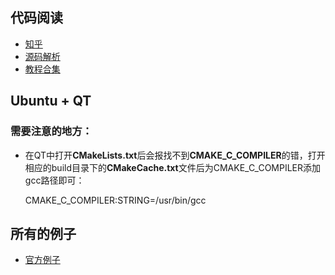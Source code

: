 ## 代码阅读
- [知乎][1]
- [源码解析][2]
- [教程合集][3]

## Ubuntu + QT
### 需要注意的地方：
- 在QT中打开**CMakeLists.txt**后会报找不到**CMAKE\_C\_COMPILER**的错，打开相应的build目录下的**CMakeCache.txt**文件后为CMAKE\_C\_COMPILER添加gcc路径即可：

	CMAKE_C_COMPILER:STRING=/usr/bin/gcc

## 所有的例子
- [官方例子][4]

[1]:	https://www.zhihu.com/question/27982282
[2]:	https://zhuanlan.zhihu.com/p/24343706?refer=dlclass
[3]:	https://absentm.github.io/2016/05/14/%E6%B7%B1%E5%BA%A6%E5%AD%A6%E4%B9%A0Caffe%E7%B3%BB%E5%88%97%E6%95%99%E7%A8%8B%E9%9B%86%E5%90%88/
[4]:	http://caffe.berkeleyvision.org/